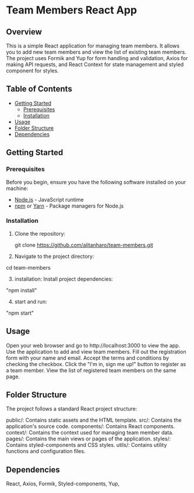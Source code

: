 # Team Members React App

## Overview

This is a simple React application for managing team members. It allows you to add new team members and view the list of existing team members. The project uses Formik and Yup for form handling and validation, Axios for making API requests, and React Context for state management and styled component for styles.

## Table of Contents

- [Getting Started](#getting-started)
  - [Prerequisites](#prerequisites)
  - [Installation](#installation)
- [Usage](#usage)
- [Folder Structure](#folder-structure)
- [Dependencies](#dependencies)


## Getting Started

### Prerequisites

Before you begin, ensure you have the following software installed on your machine:

- [Node.js](https://nodejs.org/) - JavaScript runtime
- [npm](https://www.npmjs.com/) or [Yarn](https://yarnpkg.com/) - Package managers for Node.js

### Installation

1. Clone the repository:

  
   git clone https://github.com/alitanharo/team-members.git

2. Navigate to the project directory:


cd team-members


3. installation:
Install project dependencies:

"npm install"



4. start and run:


"npm start"

## Usage
Open your web browser and go to http://localhost:3000 to view the app.
Use the application to add and view team members.
Fill out the registration form with your name and email.
Accept the terms and conditions by checking the checkbox.
Click the "I'm in, sign me up!" button to register as a team member.
View the list of registered team members on the same page.

## Folder Structure
The project follows a standard React project structure:

public/: Contains static assets and the HTML template.
src/: Contains the application's source code.
components/: Contains React components.
context/: Contains the context used for managing team member data.
pages/: Contains the main views or pages of the application.
styles/: Contains styled-components and CSS styles.
utils/: Contains utility functions and configuration files.


## Dependencies
React,
Axios,
Formik,
Styled-components, 
Yup,